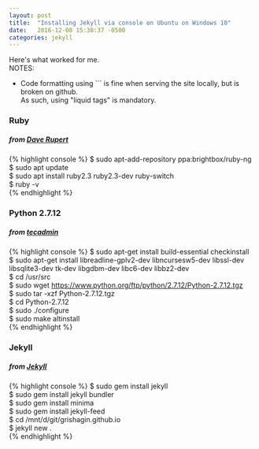 ```yaml
---
layout: post
title:  "Installing Jekyll via console on Ubuntu on Windows 10"
date:   2016-12-08 15:38:37 -0500
categories: jekyll
---
```

Here's what worked for me.  
NOTES:  
- Code formatting using \`\`\` is fine when serving the site locally, but is broken on github.  
As such, using "liquid tags" is mandatory.  

### Ruby 
##### *from [Dave Rupert][daverupert]*  
{% highlight console %}
$ sudo apt-add-repository ppa:brightbox/ruby-ng  
$ sudo apt update  
$ sudo apt install ruby2.3 ruby2.3-dev ruby-switch  
$ ruby -v  
{% endhighlight %} 

### Python 2.7.12  
##### *from [tecadmin]*  
{% highlight console %}
$ sudo apt-get install build-essential checkinstall  
$ sudo apt-get install libreadline-gplv2-dev libncursesw5-dev libssl-dev libsqlite3-dev tk-dev libgdbm-dev libc6-dev libbz2-dev  
$ cd /usr/src  
$ sudo wget https://www.python.org/ftp/python/2.7.12/Python-2.7.12.tgz  
$ sudo tar -xzf Python-2.7.12.tgz  
$ cd Python-2.7.12  
$ sudo ./configure  
$ sudo make altinstall  
{% endhighlight %} 

### Jekyll  
##### *from [Jekyll][jekyllrb]*  
{% highlight console %}
$ sudo gem install jekyll  
$ sudo gem install jekyll bundler  
$ sudo gem install minima  
$ sudo gem install jekyll-feed  
$ cd /mnt/d/git/grishagin.github.io  
$ jekyll new .  
{% endhighlight %} 






[daverupert]: http://daverupert.com/2016/04/jekyll-on-windows-with-console/
[tecadmin]: http://tecadmin.net/install-python-2-7-on-ubuntu-and-linuxmint/
[jekyllrb]: https://jekyllrb.com/docs/quickstart/
